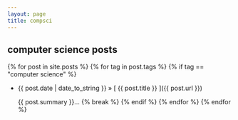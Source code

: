 ```yaml
---
layout: page
title: compsci
---
```


## computer science posts

{% for post in site.posts %}
  {% for tag in post.tags %}
    {% if tag == "computer science" %}
  * {{ post.date | date_to_string }} &raquo; [ {{ post.title }} ]({{ post.url }})

     {{ post.summary }}...
    {% break %}
    {% endif %}
  {% endfor %}
{% endfor %}
